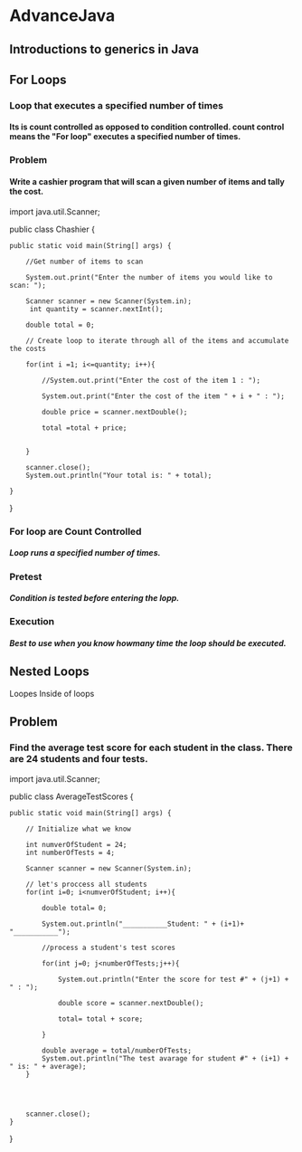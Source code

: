 # AdvanceJava

## Introductions to generics in Java

## For Loops
### Loop that executes a specified number of times
#### Its is count controlled as opposed to condition controlled. count control means the "For loop" executes a specified number of times.

### Problem

#### Write a cashier program that will scan a given number of items and tally the cost.

import java.util.Scanner;

public class Chashier {

    public static void main(String[] args) {
        
        //Get number of items to scan 

        System.out.print("Enter the number of items you would like to scan: ");

        Scanner scanner = new Scanner(System.in);
         int quantity = scanner.nextInt();

        double total = 0;

        // Create loop to iterate through all of the items and accumulate the costs

        for(int i =1; i<=quantity; i++){

            //System.out.print("Enter the cost of the item 1 : ");
                 
            System.out.print("Enter the cost of the item " + i + " : ");
           
            double price = scanner.nextDouble();

            total =total + price;


        }

        scanner.close();
        System.out.println("Your total is: " + total);

    }

}

### For loop are Count Controlled
##### Loop runs a specified number of times.

### Pretest
##### Condition is tested before entering the lopp.

### Execution
##### Best to use when you know howmany time the loop should be executed.

## Nested Loops

Loopes Inside of loops

## Problem
### Find the average test score for each student in the class. There are 24 students and four tests.

import java.util.Scanner;

public class AverageTestScores {

    public static void main(String[] args) {
        
        // Initialize what we know

        int numverOfStudent = 24;
        int numberOfTests = 4;

        Scanner scanner = new Scanner(System.in);

        // let's proccess all students
        for(int i=0; i<numverOfStudent; i++){

            double total= 0;

            System.out.println("___________Student: " + (i+1)+ "___________");

            //process a student's test scores

            for(int j=0; j<numberOfTests;j++){

                System.out.println("Enter the score for test #" + (j+1) + " : ");

                double score = scanner.nextDouble();

                total= total + score;

            }

            double average = total/numberOfTests;
            System.out.println("The test avarage for student #" + (i+1) + " is: " + average);
        }




        scanner.close();
    }

}
















